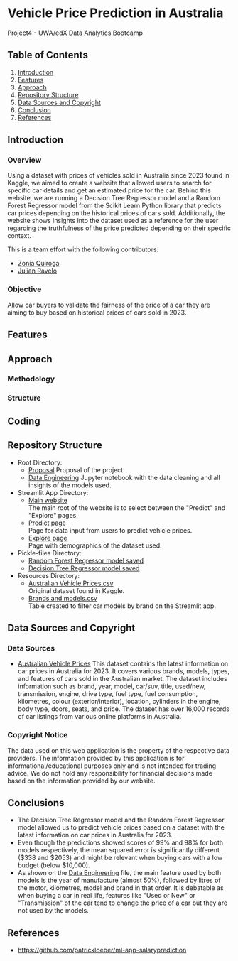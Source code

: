 # Vehicle Price Prediction in Australia
Project4 - UWA/edX Data Analytics Bootcamp

## Table of Contents

1. [Introduction](#introduction)
2. [Features](#features)
3. [Approach](#approach)
4. [Repository Structure](#repository-structure)
5. [Data Sources and Copyright](#data-sources-and-copyright)
6. [Conclusion](#conclusion)
7. [References](#references)

## Introduction

### Overview
Using a dataset with prices of vehicles sold in Australia since 2023 found in Kaggle, we aimed to create a website that allowed users to search for specific car details and get an estimated price for the car. Behind this website, we are running a Decision Tree Regressor model and a Random Forest Regressor model from the Scikit Learn Python library that predicts car prices depending on the historical prices of cars sold. Additionally, the website shows insights into the dataset used as a reference for the user regarding the truthfulness of the price predicted depending on their specific context.

This is a team effort with the following contributors:

- [Zonia Quiroga](https://github.com/zquiroga)
- [Julian Ravelo](https://github.com/JulianRavelo)

### Objective
Allow car buyers to validate the fairness of the price of a car they are aiming to buy  based on historical prices of cars sold in 2023.

## Features



## Approach

### Methodology





### Structure



## Coding 



## Repository Structure
- Root Directory:
  - [Proposal](Proposal.pdf)
    Proposal of the project.
  - [Data Engineering](Data-Engineering.ipynb)
    Jupyter notebook with the data cleaning and all insights of the models used.
- Streamlit App Directory:
   - [Main website](Streamlit-App/app.py)  
     The main root of the website is to select between the "Predict" and "Explore" pages.
   - [Predict page](Streamlit-App/predict_page.py)  
     Page for data input from users to predict vehicle prices.
   - [Explore page](Streamlit-App/explore_page.py)  
     Page with demographics of the dataset used.     
- Pickle-files Directory:
   - [Random Forest Regressor model saved](Pickle-files/random_model_steps.pkl)  
   - [Decision Tree Regressor model saved](Pickle-files/saved_steps.pkl)  
- Resources Directory:
   - [Australian Vehicle Prices.csv](Resources/Australian_Vehicle_Prices.csv)  
     Original dataset found in Kaggle. 
   - [Brands and models.csv](Resources/unique_brands.csv)  
     Table created to filter car models by brand on the Streamlit app.
  
## Data Sources and Copyright  
### Data Sources
- [Australian Vehicle Prices](https://www.kaggle.com/datasets/nelgiriyewithana/australian-vehicle-prices/code)
  This dataset contains the latest information on car prices in Australia for 2023. It covers various brands, models, types, and features of cars sold in the Australian market. The dataset includes information such as brand, year, model, car/suv, title, used/new, transmission, engine, drive type, fuel type, fuel consumption, kilometres, colour (exterior/interior), location, cylinders in the engine, body type, doors, seats, and price. The dataset has over 16,000 records of car listings from various online platforms in Australia.

### Copyright Notice
The data used on this web application is the property of the respective data providers. The information provided by this application is for informational/educational purposes only and is not intended for trading advice. We do not hold any responsibility for financial decisions made based on the information provided by our website.  

## Conclusions
- The Decision Tree Regressor model and the Random Forest Regressor model allowed us to predict vehicle prices based on a dataset with the latest information on car prices in Australia for 2023.  
- Even though the predictions showed scores of 99% and 98% for both models respectively, the mean squared error is significantly different ($338 and $2053) and might be relevant when buying cars with a low budget (below $10,000).  
- As shown on the [Data Engineering](Data-Engineering.ipynb) file, the main feature used by both models is the year of manufacture (almost 50%), followed by litres of the motor, kilometres, model and brand in that order. It is debatable as when buying a car in real life, features like "Used or New" or "Transmission" of the car tend to change the price of a car but they are not used by the models.

## References
- https://github.com/patrickloeber/ml-app-salaryprediction

